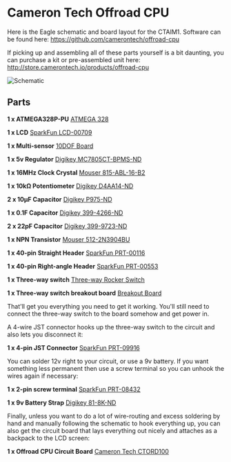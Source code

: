 # Cameron Tech Offroad CPU

Here is the Eagle schematic and board layout for the CTAIM1. Software can be found here: https://github.com/camerontech/offroad-cpu

If picking up and assembling all of these parts yourself is a bit daunting, you can purchase a kit or pre-assembled
unit here: http://store.camerontech.io/products/offroad-cpu

![Schematic](http://camerontech.github.io/offroad-cpu-hardware/images/schematic.png)

## Parts

**1 x ATMEGA328P-PU** [ATMEGA 328](http://amzn.to/2iHWBoK)

**1 x LCD** [SparkFun LCD-00709](https://www.sparkfun.com/products/709)

**1 x Multi-sensor** [10DOF Board](http://amzn.to/2yh2NuF)

**1 x 5v Regulator** [Digikey MC7805CT-BPMS-ND]( http://www.digikey.com/product-search/en?WT.z_header=search_go&lang=en&site=us&keywords=mc7805ct-bpms-nd&x=-1136&y=-51&formaction=on)

**1 x 16MHz Clock Crystal** [Mouser 815-ABL-16-B2](http://www.mouser.com/Search/ProductDetail.aspx?R=ABL-16.000MHZ-B2virtualkey52750000virtualkey815-ABL-16-B2)

**1 x 10kΩ Potentiometer** [Digikey D4AA14-ND](http://www.digikey.com/product-search/en?WT.z_header=search_go&lang=en&site=us&keywords=D4AA14-ND&x=-1136&y=-51&formaction=on)

**2 x 10µF Capacitor** [Digikey P975-ND](http://www.digikey.com/product-search/en/capacitors/aluminum-capacitors/131081?k=p975-ND)

**1 x 0.1F Capacitor** [Digikey 399-4266-ND](http://www.digikey.com/product-search/en?WT.z_header=search_go&lang=en&site=us&keywords=399-4266-ND&x=-1151&y=-51&formaction=on)

**2 x 22pF Capacitor** [Digikey 399-9723-ND](http://www.digikey.com/product-detail/en/C315C220K5G5TA/399-9723-ND/3726119)

**1 x NPN Transistor** [Mouser 512-2N3904BU](http://www.mouser.com/Search/ProductDetail.aspx?R=2N3904BUvirtualkey51210000virtualkey512-2N3904BU)

**1 x 40-pin Straight Header** [SparkFun PRT-00116](https://www.sparkfun.com/products/116)

**1 x 40-pin Right-angle Header** [SparkFun PRT-00553](https://www.sparkfun.com/products/553)

**1 x Three-way switch** [Three-way Rocker Switch](https://www.sparkfun.com/products/8184)

**1 x Three-way switch breakout board** [Breakout Board](https://oshpark.com/shared_projects/Y3Nexyzu)

That'll get you everything you need to get it working. You'll still need to connect the three-way switch to the board
somehow and get power in. 

A 4-wire JST connector hooks up the three-way switch to the circuit and also lets you disconnect it:

**1 x 4-pin JST Connector** [SparkFun PRT-09916](https://www.sparkfun.com/products/9916)

You can solder 12v right to your circuit, or use a 9v battery. If you want something less permanent then use a screw
terminal so you can unhook the wires again if necessary:

**1 x 2-pin screw terminal** [SparkFun PRT-08432](https://www.sparkfun.com/products/8432)

**1 x 9v Battery Strap** [Digikey 81-8K-ND](http://www.digikey.com/product-detail/en/81-8/81-8K-ND/303954)

Finally, unless you want to do a lot of wire-routing and excess soldering by hand and manually following the 
schematic to hook everything up, you can also get the circuit board that lays everything out nicely and attaches 
as a backpack to the LCD screen:

**1 x Offroad CPU Circuit Board** [Cameron Tech CTORD100](https://oshpark.com/shared_projects/I7EZdFw5)
